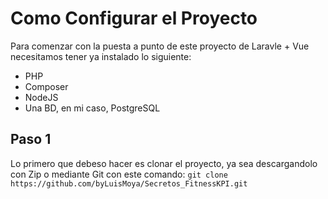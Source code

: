 # Como Configurar el Proyecto

Para comenzar con la puesta a punto de este proyecto de Laravle + Vue necesitamos tener ya instalado lo siguiente: 
- PHP
- Composer
- NodeJS
- Una BD, en mi caso, PostgreSQL

## Paso 1

Lo primero que debeso hacer es clonar el proyecto, ya sea descargandolo con Zip o mediante Git con este comando:
`git clone https://github.com/byLuisMoya/Secretos_FitnessKPI.git`
